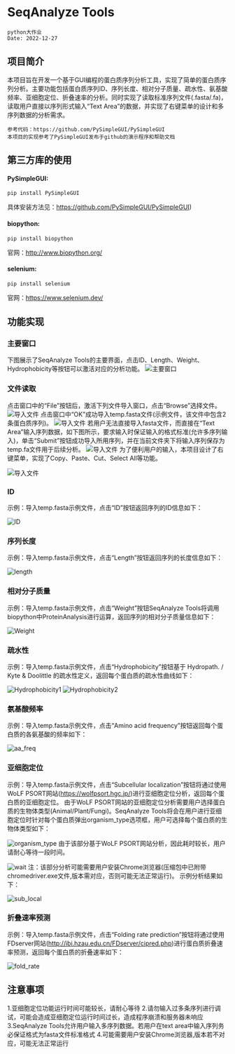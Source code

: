 # SeqAnalyze Tools
    python大作业
    Date: 2022-12-27
## 项目简介
本项目旨在开发一个基于GUI编程的蛋白质序列分析工具，实现了简单的蛋白质序列分析。主要功能包括蛋白质序列ID、序列长度、相对分子质量、疏水性、氨基酸频率、亚细胞定位、折叠速率的分析。同时实现了读取标准序列文件(.fasta/.fa)，读取用户直接以序列形式输入“Text Area”的数据，并实现了右键菜单的设计和多序列数据的分析需求。
    
    参考代码：https://github.com/PySimpleGUI/PySimpleGUI
    本项目的实现参考了PySimpleGUI发布于github的演示程序和帮助文档
## 第三方库的使用
#### PySimpleGUI:
    
    pip install PySimpleGUI
具体安装方法见：https://github.com/PySimpleGUI/PySimpleGUI)
#### biopython:

    pip install biopython
官网：http://www.biopython.org/
#### selenium:
    
    pip install selenium
官网：https://www.selenium.dev/
## 功能实现
### 主要窗口
下图展示了SeqAnalyze Tools的主要界面，点击ID、Length、Weight、Hydrophobicity等按钮可以激活对应的分析功能。
![主要窗口](./img/main.png "main")
### 文件读取
点击窗口中的“File”按钮后，激活下列文件导入窗口，点击“Browse”选择文件。
![导入文件](./img/File.png "Fasta File")
点击窗口中“OK”成功导入temp.fasta文件(示例文件，该文件中包含2条蛋白质序列)。
![导入文件](./img/File2.png "Fasta File")
若用户无法直接导入fasta文件，而直接在“Text Area”输入序列数据，如下图所示，要求输入时保证输入的格式标准(允许多序列输入)，单击“Submit”按钮成功导入所用序列，并在当前文件夹下将输入序列保存为temp.fa文件用于后续分析。
![导入文件](./img/multline.png "multline")
为了便利用户的输入，本项目设计了右键菜单，实现了Copy、Paste、Cut、Select All等功能。

![导入文件](./img/right_menu.png "right_menu")
### ID
示例：导入temp.fasta示例文件，点击“ID”按钮返回序列的ID信息如下：

![ID](./img/ID.png "ID")
### 序列长度
示例：导入temp.fasta示例文件，点击“Length”按钮返回序列的长度信息如下：

![length](./img/Length.png "Length")
### 相对分子质量
示例：导入temp.fasta示例文件，点击“Weight”按钮SeqAnalyze Tools将调用biopython中ProteinAnalysis进行运算，返回序列的相对分子质量信息如下：

![Weight](./img/Weight.png "Weight")
### 疏水性
示例：导入temp.fasta示例文件，点击“Hydrophobicity”按钮基于 Hydropath. / Kyte & Doolittle 的疏水性定义，返回每个蛋白质的疏水性曲线如下：

![Hydrophobicity1](./img/Hydrophobicity1.png "Hydrophobicity1")
![Hydrophobicity2](./img/Hydrophobicity2.png "Hydrophobicity2")
### 氨基酸频率
示例：导入temp.fasta示例文件，点击“Amino acid frequency”按钮返回每个蛋白质的各氨基酸的频率如下：

![aa_freq](./img/aa_freq.png "aa_freq")
### 亚细胞定位
示例：导入temp.fasta示例文件，点击“Subcellular localization”按钮将通过使用WoLF PSORT网站(https://wolfpsort.hgc.jp/)进行亚细胞定位分析，返回每个蛋白质的亚细胞定位。
由于WoLF PSORT网站的亚细胞定位分析需要用户选择蛋白质的生物体类型(Animal/Plant/Fungi)。SeqAnalyze Tools将会在用户进行亚细胞定位时针对每个蛋白质弹出organism_type选项框，用户可选择每个蛋白质的生物体类型如下：

![organism_type](./img/organism_type.png "organism_type")
由于该部分基于WoLF PSORT网站分析，因此耗时较长，用户请耐心等待一段时间。

![wait](./img/wait.png "wait")
注：该部分分析可能需要用户安装Chrome浏览器(压缩包中已附带chromedriver.exe文件,版本需对应，否则可能无法正常运行)。
示例分析结果如下：

![sub_local](./img/sub_local.png "sub_local")
### 折叠速率预测
示例：导入temp.fasta示例文件，点击“Folding rate prediction”按钮将通过使用FDserver网站(http://ibi.hzau.edu.cn/FDserver/cipred.php)进行蛋白质折叠速率预测，返回每个蛋白质的折叠速率如下：

![fold_rate](./img/fold_rate.png "fold_rate")

## 注意事项
1.亚细胞定位功能运行时间可能较长，请耐心等待
2.请勿输入过多条序列进行调试，可能会造成亚细胞定位运行时间过长，造成程序崩溃和服务器未响应
3.SeqAnalyze Tools允许用户输入多序列数据。若用户在text area中输入序列务必保证格式为fasta文件标准格式
4.可能需要用户安装Chrome浏览器,版本若不对应，可能无法正常运行
